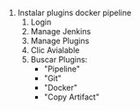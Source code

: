 1. Instalar plugins docker pipeline
    1. Login
    1. Manage Jenkins
    1. Manage Plugins
    1. Clic Avialable
    1. Buscar Plugins: 
        * "Pipeline"
        * "Git"
        * "Docker"
        * "Copy Artifact"
